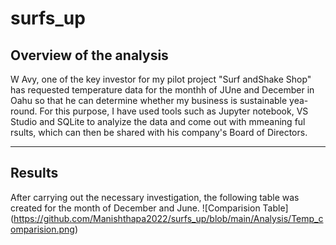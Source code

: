 # surfs_up
## Overview of the analysis
W Avy, one of the key investor for my pilot project "Surf andShake Shop" has requested temperature data for the monthh of JUne and December in Oahu so that he can determine whether my business is sustainable yea-round. For this purpose, I have used tools such as Jupyter notebook, VS Studio and SQLite to analyize the data and come out with mmeaning ful rsults, which can then be shared with his company's Board of Directors. 
___

## Results

After carrying out the necessary investigation, the following table was created for the month of December and June. 
![Comparision Table]
(https://github.com/Manishthapa2022/surfs_up/blob/main/Analysis/Temp_comparision.png)
